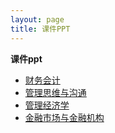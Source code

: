 ```yaml
---
layout: page
title: 课件PPT
---
```



**课件ppt**



- [财务会计](https://cufembaer.github.io/public/asset/ppt/财务会计/财务会计.zip)
- [管理思维与沟通](https://cufembaer.github.io/public/asset/ppt/管理思维与沟通.zip)
- [管理经济学](https://cufembaer.github.io/public/asset/ppt/管理经济学)
- [金融市场与金融机构](https://pan.baidu.com/disk/home#list/vmode=list&path=%2F2017MBA%E5%AD%A6%E4%B9%A0%E8%B5%84%E6%96%99%2F%E9%87%91%E8%9E%8D%E5%B8%82%E5%9C%BA%E4%B8%8E%E9%87%91%E8%9E%8D%E6%9C%BA%E6%9E%84)

